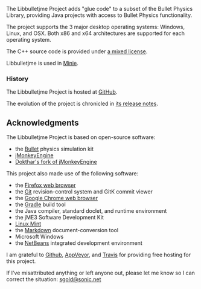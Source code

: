The Libbulletjme Project adds "glue code" to a subset of the Bullet Physics
Library, providing Java projects with access to Bullet Physics functionality.

The project supports the 3 major desktop operating systems:
Windows, Linux, and OSX.  Both x86 and x64 architectures are supported for
each operating system.

The C++ source code is provided under
[a mixed license](https://github.com/stephengold/Libbulletjme/blob/master/LICENSE).

Libbulletjme is used in [Minie].

### History

The Libbulletjme Project is hosted at
[GitHub](https://github.com/stephengold/Libbulletjme).

The evolution of the project is chronicled in
[its release notes](https://github.com/stephengold/Libbulletjme/blob/master/release-notes.md).

## Acknowledgments

The Libbulletjme Project is based on open-source software:

  + the [Bullet][] physics simulation kit
  + [jMonkeyEngine][jme]
  + [Dokthar's fork of jMonkeyEngine](https://github.com/dokthar/jmonkeyengine)

This project also made use of the following software:

  + the [Firefox web browser][firefox]
  + the [Git][] revision-control system and GitK commit viewer
  + the [Google Chrome web browser][chrome]
  + the [Gradle][] build tool
  + the Java compiler, standard doclet, and runtime environment
  + the jME3 Software Development Kit
  + [Linux Mint][mint]
  + the [Markdown][] document-conversion tool
  + Microsoft Windows
  + the [NetBeans][] integrated development environment

I am grateful to [Github][], [AppVeyor][], and [Travis][]
for providing free hosting for this project.

If I've misattributed anything or left anyone out, please let me know so I can
correct the situation: sgold@sonic.net

[appveyor]: https://www.appveyor.com "AppVeyor Continuous Integration"
[bullet]: https://pybullet.org/wordpress "Bullet Real-Time Physics Simulation"
[chrome]: https://www.google.com/chrome "Chrome"
[firefox]: https://www.mozilla.org/en-US/firefox/ "Firefox"
[git]: https://git-scm.com "Git"
[github]: https://github.com "GitHub"
[gradle]: https://gradle.org "Gradle Project"
[jme]: http://jmonkeyengine.org  "jMonkeyEngine Project"
[markdown]: https://daringfireball.net/projects/markdown "Markdown Project"
[minie]: https://github.com/stephengold/Minie "Minie Project"
[mint]: https://linuxmint.com/ "Linux Mint"
[netbeans]: https://netbeans.org "NetBeans Project"
[travis]: https://travis-ci.org "Travis CI"

